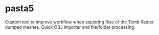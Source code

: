 # pasta5
Custom tool to improve workflow when exploring Rise of the Tomb Raider dumped meshes.
Quick OBJ importer and file/folder processing.
